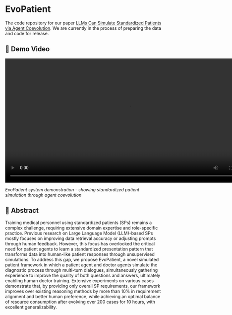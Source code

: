 # EvoPatient
The code repository for our paper [LLMs Can Simulate Standardized Patients via Agent Coevolution](https://arxiv.org/abs/2412.11716). We are currently in the process of preparing the data and code for release.

## 🎥 Demo Video

<div align="center">
  <video width="800" controls>
    <source src="assets/demo_video.mp4" type="video/mp4">
    Your browser does not support the video tag.
  </video>
</div>

*EvoPatient system demonstration - showing standardized patient simulation through agent coevolution*

## 📖 Abstract
Training medical personnel using standardized patients (SPs) remains a complex challenge, requiring extensive domain expertise and role-specific practice. Previous research on Large Language Model (LLM)-based SPs mostly focuses on improving data retrieval accuracy or adjusting prompts through human feedback. However, this focus has overlooked the critical need for patient agents to learn a standardized presentation pattern that transforms data into human-like patient responses through unsupervised simulations. To address this gap, we propose EvoPatient, a novel simulated patient framework in which a patient agent and doctor agents simulate the diagnostic process through multi-turn dialogues, simultaneously gathering experience to improve the quality of both questions and answers, ultimately enabling human doctor training. Extensive experiments on various cases demonstrate that, by providing only overall SP requirements, our framework improves over existing reasoning methods by more than 10% in requirement alignment and better human preference, while achieving an optimal balance of resource consumption after evolving over 200 cases for 10 hours, with excellent generalizability.
